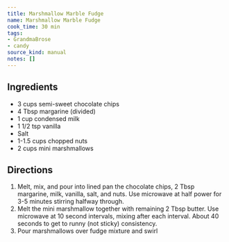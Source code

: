 ```yaml
---
title: Marshmallow Marble Fudge
name: Marshmallow Marble Fudge
cook_time: 30 min
tags:
- GrandmaBrose
- candy
source_kind: manual
notes: []
---
```


## Ingredients
- 3 cups semi-sweet chocolate chips
- 4 Tbsp margarine (divided)
- 1 cup condensed milk
- 1 1/2 tsp vanilla
- Salt
- 1-1.5 cups chopped nuts
- 2 cups mini marshmallows


## Directions
1. Melt, mix, and pour into lined pan the chocolate chips, 2 Tbsp margarine, milk, vanilla, salt, and nuts. Use microwave at half power for 3-5 minutes stirring halfway through. 
2. Melt the mini marshmallow together with remaining 2 Tbsp butter. Use microwave at 10 second intervals, mixing after each interval. About 40 seconds to get to runny (not sticky) consistency. 
3. Pour marshmallows over fudge mixture and swirl
